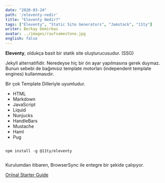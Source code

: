 ```yaml
---
date: "2020-03-24"
path: '/eleventy-nedir'
title: "Eleventy Nedir?"
tags: ["Eleventy", "Static Site Generators", "Jamstack", "11ty"]
writer: Berkay Demirbas
avatar: ../images/raufsamestone.jpg
english: false
---
```


**Eleventy**, oldukça basit bir statik site oluşturucusudur. (SSG)

Jekyll alternatifidir. Neredeyse hiç bir ön ayar yapılmasına gerek duymaz. Bunun sebebi de bağımısız template motorları (independent template engines) kullanmasıdır.

Bir çok Template Dilleriyle uyumludur. 
- HTML
- Markdown
- JavaScript
- Liquid
- Nunjucks
- HandleBars
- Mustache
- Haml
- Pug


 <deckgo-highlight-code>
    <code slot="code">
npm install -g @11ty/eleventy
    </code>
</deckgo-highlight-code>


Kurulumdan itibaren, BrowserSync ile entegre bir şekide çalışıyor.


<a href='https://www.11ty.dev/docs/'>Orjinal Starter Guide</a>